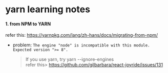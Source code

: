 yarn learning notes
==


#### 1. from NPM to YARN  
refer this: https://yarnpkg.com/lang/zh-hans/docs/migrating-from-npm/

- problem: `The engine "node" is incompatible with this module. Expected version ">= 8".`
    > If you use yarn, try yarn --ignore-engines  
    refer this> https://github.com/gilbarbara/react-joyride/issues/131



